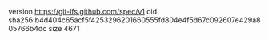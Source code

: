 version https://git-lfs.github.com/spec/v1
oid sha256:b4d404c65acf5f4253296201660555fd804e4f5d67c092607e429a805766b4dc
size 4671
